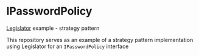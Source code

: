 # IPasswordPolicy
[Legislator](https://github.com/IISResetMe/Legislator) example - strategy pattern

This repository serves as an example of a strategy pattern implementation using Legislator for an `IPasswordPolicy` interface
